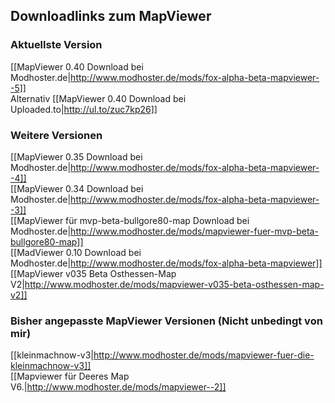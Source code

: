 ## Downloadlinks zum MapViewer 
### Aktuellste Version  
[[MapViewer 0.40 Download bei Modhoster.de|http://www.modhoster.de/mods/fox-alpha-beta-mapviewer--5]]   
Alternativ [[MapViewer 0.40 Download bei Uploaded.to|http://ul.to/zuc7kp26]]   

### Weitere Versionen
[[MapViewer 0.35 Download bei Modhoster.de|http://www.modhoster.de/mods/fox-alpha-beta-mapviewer--4]]  
[[MapViewer 0.34 Download bei Modhoster.de|http://www.modhoster.de/mods/fox-alpha-beta-mapviewer--3]]  
[[MapViewer für mvp-beta-bullgore80-map Download bei Modhoster.de|http://www.modhoster.de/mods/mapviewer-fuer-mvp-beta-bullgore80-map]]  
[[MadViewer 0.10 Download bei Modhoster.de|http://www.modhoster.de/mods/fox-alpha-beta-mapviewer]]  
[[MapViewer v035 Beta Osthessen-Map V2|http://www.modhoster.de/mods/mapviewer-v035-beta-osthessen-map-v2]]  

### Bisher angepasste MapViewer Versionen (Nicht unbedingt von mir)
[[kleinmachnow-v3|http://www.modhoster.de/mods/mapviewer-fuer-die-kleinmachnow-v3]]  
[[Mapviewer für Deeres Map V6.|http://www.modhoster.de/mods/mapviewer--2]]  
